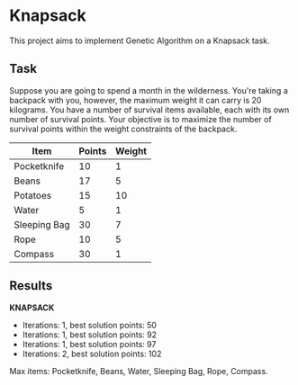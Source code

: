# Knapsack

This project aims to implement Genetic Algorithm on a Knapsack task.

## Task

Suppose you are going to spend a month in the wilderness. You're taking a backpack with you, however, the maximum weight it can carry is 20 kilograms. You have a number of survival items available, each with its own number of survival points. Your objective is to maximize the number of survival points within the weight constraints of the backpack.

| Item         | Points | Weight |
| ------------ | ------ | ------ |
| Pocketknife  | 10     | 1      |
| Beans        | 17     | 5      |
| Potatoes     | 15     | 10     |
| Water        | 5      | 1      |
| Sleeping Bag | 30     | 7      |
| Rope         | 10     | 5      |
| Compass      | 30     | 1      |

## Results

**KNAPSACK**

- Iterations: 1, best solution points: 50
- Iterations: 1, best solution points: 92
- Iterations: 1, best solution points: 97
- Iterations: 2, best solution points: 102

Max items: Pocketknife, Beans, Water, Sleeping Bag, Rope, Compass.
